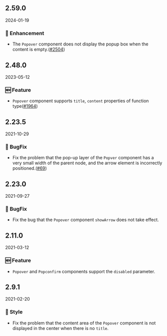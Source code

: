 ## 2.59.0

2024-01-19

### 💎 Enhancement

- The `Popover` component does not display the popup box when the content is empty.([#2504](https://github.com/arco-design/arco-design/pull/2504))

## 2.48.0

2023-05-12

### 🆕 Feature

- `Popover` component supports `title`, `content` properties of function type([#1964](https://github.com/arco-design/arco-design/pull/1964))

## 2.23.5

2021-10-29

### 🐛 BugFix

- Fix the problem that the pop-up layer of the `Popver` component has a very small width of the parent node, and the arrow element is incorrectly positioned.([#69](https://github.com/arco-design/arco-design/pull/69))

## 2.23.0

2021-09-27

### 🐛 BugFix

- Fix the bug that the `Popover` component `showArrow` does not take effect.

## 2.11.0

2021-03-12

### 🆕 Feature

- `Popover` and `Popconfirm` components support the `disabled` parameter.

## 2.9.1

2021-02-20

### 💅 Style

- Fix the problem that the content area of the `Popover` component is not displayed in the center when there is no `title`.

